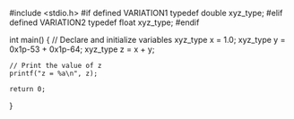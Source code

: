 
#include <stdio.h>
#if defined VARIATION1
    typedef double xyz_type;
#elif defined VARIATION2
    typedef float xyz_type;
#endif

int main() {
    // Declare and initialize variables
    xyz_type x = 1.0;
    xyz_type y = 0x1p-53 + 0x1p-64;
    xyz_type z = x + y;

    // Print the value of z
    printf("z = %a\n", z);

    return 0;
}
